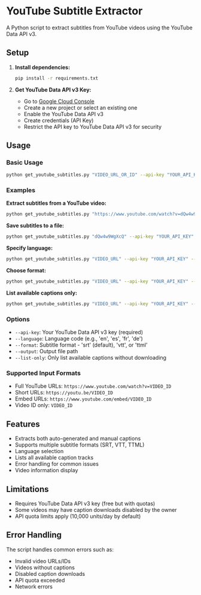 # YouTube Subtitle Extractor

A Python script to extract subtitles from YouTube videos using the YouTube Data API v3.

## Setup

1. **Install dependencies:**
   ```bash
   pip install -r requirements.txt
   ```

2. **Get YouTube Data API v3 Key:**
   - Go to [Google Cloud Console](https://console.cloud.google.com/)
   - Create a new project or select an existing one
   - Enable the YouTube Data API v3
   - Create credentials (API Key)
   - Restrict the API key to YouTube Data API v3 for security

## Usage

### Basic Usage
```bash
python get_youtube_subtitles.py "VIDEO_URL_OR_ID" --api-key "YOUR_API_KEY"
```

### Examples

**Extract subtitles from a YouTube video:**
```bash
python get_youtube_subtitles.py "https://www.youtube.com/watch?v=dQw4w9WgXcQ" --api-key "YOUR_API_KEY"
```

**Save subtitles to a file:**
```bash
python get_youtube_subtitles.py "dQw4w9WgXcQ" --api-key "YOUR_API_KEY" --output "subtitles.srt"
```

**Specify language:**
```bash
python get_youtube_subtitles.py "VIDEO_URL" --api-key "YOUR_API_KEY" --language "es"
```

**Choose format:**
```bash
python get_youtube_subtitles.py "VIDEO_URL" --api-key "YOUR_API_KEY" --format "vtt"
```

**List available captions only:**
```bash
python get_youtube_subtitles.py "VIDEO_URL" --api-key "YOUR_API_KEY" --list-only
```

### Options

- `--api-key`: Your YouTube Data API v3 key (required)
- `--language`: Language code (e.g., 'en', 'es', 'fr', 'de')
- `--format`: Subtitle format - 'srt' (default), 'vtt', or 'ttml'
- `--output`: Output file path
- `--list-only`: Only list available captions without downloading

### Supported Input Formats

- Full YouTube URLs: `https://www.youtube.com/watch?v=VIDEO_ID`
- Short URLs: `https://youtu.be/VIDEO_ID`
- Embed URLs: `https://www.youtube.com/embed/VIDEO_ID`
- Video ID only: `VIDEO_ID`

## Features

- Extracts both auto-generated and manual captions
- Supports multiple subtitle formats (SRT, VTT, TTML)
- Language selection
- Lists all available caption tracks
- Error handling for common issues
- Video information display

## Limitations

- Requires YouTube Data API v3 key (free but with quotas)
- Some videos may have caption downloads disabled by the owner
- API quota limits apply (10,000 units/day by default)

## Error Handling

The script handles common errors such as:
- Invalid video URLs/IDs
- Videos without captions
- Disabled caption downloads
- API quota exceeded
- Network errors